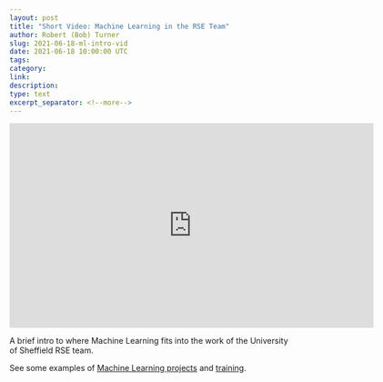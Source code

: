 ```yaml
---
layout: post
title: "Short Video: Machine Learning in the RSE Team"
author: Robert (Bob) Turner
slug: 2021-06-18-ml-intro-vid
date: 2021-06-18 10:00:00 UTC
tags:
category:
link:
description:
type: text
excerpt_separator: <!--more-->
---
```


<iframe id="ytplayer" type="text/html" width="640" height="360"
  src="https://www.youtube.com/embed/B2Jh-2QFOk0"
  frameborder="0"></iframe>

A brief intro to where Machine Learning fits into the work of the University of Sheffield RSE team. 

See some examples of [Machine Learning projects](https://rse.shef.ac.uk/service/projects/#machine-learning) and [training](https://rse.shef.ac.uk/pages/training/courses/Intro_DL.html).